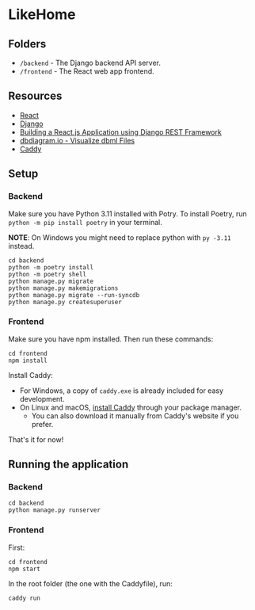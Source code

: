 # LikeHome

## Folders
- `/backend`    - The Django backend API server.
- `/frontend`   - The React web app frontend.

## Resources

- [React](https://reactjs.org/)
- [Django](https://www.djangoproject.com/)
- [Building a React.js Application using Django REST Framework](https://www.section.io/engineering-education/react-and-django-rest-framework/)
- [dbdiagram.io - Visualize dbml Files](https://dbdiagram.io/)
- [Caddy](https://caddyserver.com/docs/caddyfile)

## Setup

### Backend

Make sure you have Python 3.11 installed with Potry. To install Poetry, run `python -m pip install poetry` in your terminal.

**NOTE**: On Windows you might need to replace python with  `py -3.11` instead.

```
cd backend
python -m poetry install
python -m poetry shell
python manage.py migrate
python manage.py makemigrations
python manage.py migrate --run-syncdb
python manage.py createsuperuser
```

### Frontend

Make sure you have npm installed. Then run these commands:
```
cd frontend
npm install
```

Install Caddy:
- For Windows, a copy of `caddy.exe` is already included for easy development.
- On Linux and macOS, [install Caddy](https://caddyserver.com/docs/install) through your package manager.
  - You can also download it manually from Caddy's website if you prefer.

That's it for now!

## Running the application

### Backend

```
cd backend
python manage.py runserver
```


### Frontend

First:
```
cd frontend
npm start
```

In the root folder (the one with the Caddyfile), run:
```
caddy run
```



